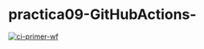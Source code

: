 # practica09-GitHubActions-

[![ci-primer-wf](https://github.com/juliasanchezperez/practica09-GitHubActions/actions/workflows/ci-primer-wf.yml/badge.svg)](https://github.com/juliasanchezperez/practica09-GitHubActions/actions/workflows/ci-primer-wf.yml)
